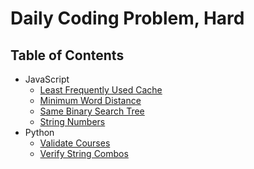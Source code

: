 # Daily Coding Problem, Hard

## Table of Contents

-   JavaScript
    -   [Least Frequently Used Cache](least-frequently-used-cache)
    -   [Minimum Word Distance](minimum-word-distance)
    -   [Same Binary Search Tree](same-binary-search-tree)
    -   [String Numbers](string-numbers)
-   Python
    -   [Validate Courses](validate-courses)
    -   [Verify String Combos](verify-string-combos)
